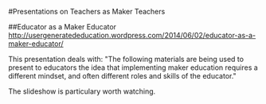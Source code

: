 #Presentations on Teachers as Maker Teachers

##Educator as a Maker Educator
http://usergeneratededucation.wordpress.com/2014/06/02/educator-as-a-maker-educator/

This presentation deals with: "The following materials are being used to present to educators the idea that implementing maker education requires a different mindset, and often different roles and skills of the educator."

The slideshow is particulary worth watching.

